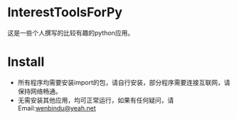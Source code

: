 # InterestToolsForPy
这是一些个人撰写的比较有趣的python应用。
# Install
* 所有程序均需要安装import的包，请自行安装，部分程序需要连接互联网，请保持网络畅通。
* 无需安装其他应用，均可正常运行，如果有任何疑问，请Email:<wenbindu@yeah.net>

